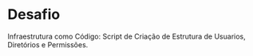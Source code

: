 # Desafio 

Infraestrutura como Código: Script de Criação de Estrutura de Usuarios, Diretórios e Permissões.
